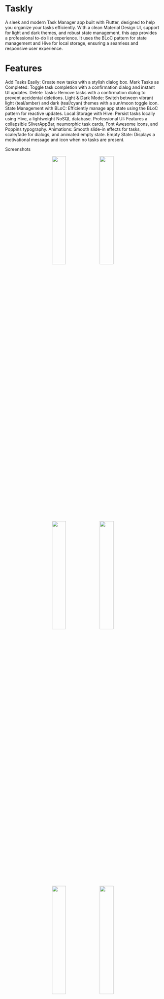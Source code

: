 # Taskly

A sleek and modern Task Manager app built with Flutter, designed to help you organize your tasks efficiently. With a clean Material Design UI, support for light and dark themes, and robust state management, this app provides a professional to-do list experience. It uses the BLoC pattern for state management and Hive for local storage, ensuring a seamless and responsive user experience.

# Features

Add Tasks Easily: Create new tasks with a stylish dialog box.
Mark Tasks as Completed: Toggle task completion with a confirmation dialog and instant UI updates.
Delete Tasks: Remove tasks with a confirmation dialog to prevent accidental deletions.
Light & Dark Mode: Switch between vibrant light (teal/amber) and dark (teal/cyan) themes with a sun/moon toggle icon.
State Management with BLoC: Efficiently manage app state using the BLoC pattern for reactive updates.
Local Storage with Hive: Persist tasks locally using Hive, a lightweight NoSQL database.
Professional UI: Features a collapsible SliverAppBar, neumorphic task cards, Font Awesome icons, and Poppins typography.
Animations: Smooth slide-in effects for tasks, scale/fade for dialogs, and animated empty state.
Empty State: Displays a motivational message and icon when no tasks are present.

Screenshots

<p align="center">
  <img src="https://github.com/user-attachments/assets/adf9c3ad-dc85-41d5-9acb-7c9555789588" width="30%" />
  <img src="https://github.com/user-attachments/assets/a311cda9-0041-45d3-8860-01b417580923" width="30%" />
</p>

<p align="center">
  <img src="https://github.com/user-attachments/assets/04e40d09-abe8-4e72-8fba-16cc351d9da0" width="30%" />
  <img src="https://github.com/user-attachments/assets/ec81751c-73af-42b6-986d-e537da440b56" width="30%" />
</p>

<p align="center">
  <img src="https://github.com/user-attachments/assets/7e3777b0-3677-4f60-8e37-16f16f8a9c11" width="30%" />
  <img src="https://github.com/user-attachments/assets/8841e841-c3aa-47b1-8ad1-8e1ae9249e3e" width="30%" />
</p>

# Getting Started

Prerequisites
Flutter SDK: Version 3.0.0 or higher.
Dart: Version included with Flutter SDK.
A compatible IDE (e.g., VS Code, Android Studio) with Flutter plugins.
An emulator or physical device for testing.

Installation

Clone the Repository:
git clone https://github.com/febaa/task-manager-app.git
cd task-manager-app


Install Dependencies:Run the following command to fetch the required packages:
flutter pub get


Generate Hive Adapters:Generate the Hive adapter for the Task model:
flutter pub run build_runner build


Run the App:Connect an emulator or device and start the app:
flutter run



Dependencies
The app relies on the following packages:

flutter_bloc: For state management using the BLoC pattern.
hive: For local storage of tasks.
hive_flutter: Flutter integration for Hive.
path_provider: For accessing device storage paths.
equatable: For comparing state objects.
flutter_material_color_picker: For color selection (optional, not used in current UI).
flutter_animate: For smooth animations.
google_fonts: For Poppins typography.
font_awesome_flutter: For professional icons.


See pubspec.yaml for the complete list.

Usage

Adding a Task: Tap the Floating Action Button (FAB) with the + icon to open a dialog. Enter a task title and confirm to add it.
Completing a Task: Check the checkbox next to a task, confirm via the dialog, and see the task marked with a green checkmark and strikethrough.
Deleting a Task: Tap the trash icon, confirm via the dialog, and the task is removed.
Switching Themes: Tap the sun (light mode) or moon (dark mode) icon in the app bar to toggle themes.
Empty State: If no tasks exist, a centered icon and message encourage you to add tasks.

License
This project is licensed under the MIT License.

Contact
For questions or suggestions, open an issue or contact the maintainer at thomasfeba.07@gmail.com.

Built with 💙 using Flutter.
